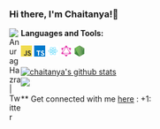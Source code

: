 ### Hi there, I'm Chaitanya!👋


<a href="https://twitter.com/https://twitter.com/chaitaanya04">
  <img align="left" alt="Anurag Hazra | Twitter" width="21px" src="https://raw.githubusercontent.com/anuraghazra/anuraghazra/master/assets/twitter.svg" />
</a>

**Languages and Tools:**  

<code><img height="20" src="https://raw.githubusercontent.com/github/explore/80688e429a7d4ef2fca1e82350fe8e3517d3494d/topics/javascript/javascript.png"></code>
<code><img height="20" src="https://raw.githubusercontent.com/github/explore/80688e429a7d4ef2fca1e82350fe8e3517d3494d/topics/typescript/typescript.png"></code>
<code><img height="20" src="https://raw.githubusercontent.com/github/explore/80688e429a7d4ef2fca1e82350fe8e3517d3494d/topics/react/react.png"></code>
<code><img height="20" src="https://raw.githubusercontent.com/github/explore/5c058a388828bb5fde0bcafd4bc867b5bb3f26f3/topics/graphql/graphql.png"></code>
<code><img height="20" src="https://raw.githubusercontent.com/github/explore/80688e429a7d4ef2fca1e82350fe8e3517d3494d/topics/nodejs/nodejs.png"></code>    


<a href="https://github.com/chait04/github-readme-stats">
  <img align="center" src="https://github-readme-stats.vercel.app/api?username=chait04&show_icons=true&include_all_commits=true&theme=material-palenight" alt="chaitanya's github stats" />
</a>
</br>
<a href="https://github.com/chait04/github-readme-stats">
  <!-- Change the `github-readme-stats.chait04.vercel.app` to `github-readme-stats.vercel.app`  -->
  <img align="center" src="https://github-readme-stats.vercel.app/api/top-langs/?username=chait04&layout=compact&theme=material-palenight" />
</a>

** Get connected with me <a href="https://www.linkedin.com/in/chaitanya-khachane-334706198/">here</a> : +1:
